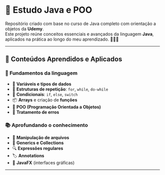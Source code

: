 # 📘 Estudo Java e POO

Repositório criado com base no curso de Java completo com orientação a objetos da **Udemy**.  
Este projeto reúne conceitos essenciais e avançados da linguagem **Java**, aplicados na prática ao longo do meu aprendizado. 👨‍💻✨

---

## 🚀 Conteúdos Aprendidos e Aplicados

### 🧠 Fundamentos da linguagem

- 🩷 **Variáveis e tipos de dados**
- 🔁 **Estruturas de repetição**: `for`, `while`, `do-while`
- 🔀 **Condicionais**: `if`, `else`, `switch`
- 📦 **Arrays** e criação de **funções**
- 🧱 **POO (Programação Orientada a Objetos)**
- 🧪 **Tratamento de erros**

### 📚 Aprofundando o conhecimento

- 📂 **Manipulação de arquivos**
- 💎 **Generics e Collections**
- 🔍 **Expressões regulares**
- 🏷️ **Annotations**
- 🎨 **JavaFX** (interfaces gráficas)

---
